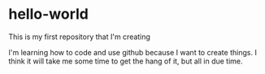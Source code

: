 # hello-world
This is my first repository that I'm creating

I'm learning how to code and use github because I want to create things. I think it will take me some time to get the hang of it, but all in due time. 
